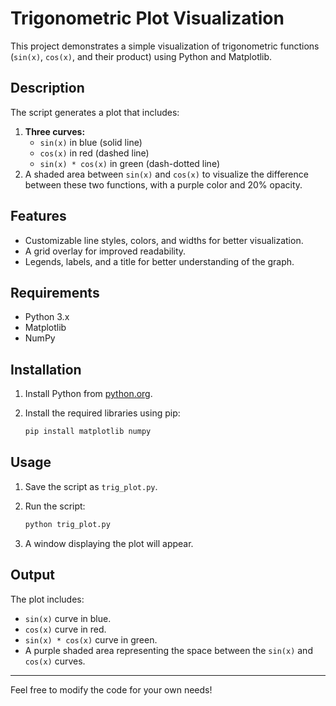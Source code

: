 # Trigonometric Plot Visualization

This project demonstrates a simple visualization of trigonometric functions (`sin(x)`, `cos(x)`, and their product) using Python and Matplotlib.

## Description
The script generates a plot that includes:

1. **Three curves:**
   - `sin(x)` in blue (solid line)
   - `cos(x)` in red (dashed line)
   - `sin(x) * cos(x)` in green (dash-dotted line)
2. A shaded area between `sin(x)` and `cos(x)` to visualize the difference between these two functions, with a purple color and 20% opacity.

## Features
- Customizable line styles, colors, and widths for better visualization.
- A grid overlay for improved readability.
- Legends, labels, and a title for better understanding of the graph.

## Requirements

- Python 3.x
- Matplotlib
- NumPy

## Installation
1. Install Python from [python.org](https://www.python.org/).
2. Install the required libraries using pip:

   ```bash
   pip install matplotlib numpy
   ```

## Usage
1. Save the script as `trig_plot.py`.
2. Run the script:

   ```bash
   python trig_plot.py
   ```
3. A window displaying the plot will appear.

## Output
The plot includes:
- `sin(x)` curve in blue.
- `cos(x)` curve in red.
- `sin(x) * cos(x)` curve in green.
- A purple shaded area representing the space between the `sin(x)` and `cos(x)` curves.

---
Feel free to modify the code for your own needs!